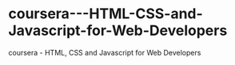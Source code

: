 # coursera---HTML-CSS-and-Javascript-for-Web-Developers
coursera - HTML, CSS and Javascript for Web Developers

